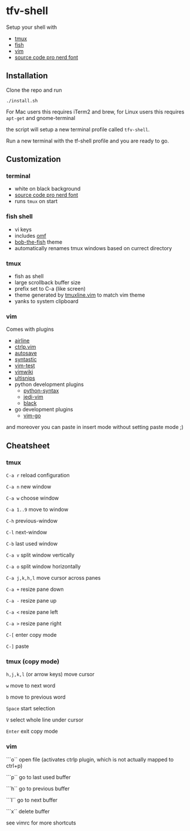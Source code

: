 # tfv-shell

Setup your shell with

* [tmux](https://github.com/tmux/tmux)
* [fish](https://fishshell.com/)
* [vim](https://www.vim.org/)
* [source code pro nerd font](https://github.com/ryanoasis/nerd-fonts)

## Installation

Clone the repo and run

    ./install.sh

For Mac users this requires iTerm2 and brew, for Linux users this requires `apt-get` and gnome-terminal

the script will setup a new terminal profile called `tfv-shell`. 

Run a new terminal with the tf-shell profile and you are ready to go.

## Customization

### terminal

* white on black background
* [source code pro nerd font](https://github.com/ryanoasis/nerd-fonts)
* runs `tmux` on start 

### fish shell

* vi keys
* includes [omf](https://github.com/oh-my-fish/oh-my-fish)
* [bob-the-fish](https://github.com/oh-my-fish/theme-bobthefish) theme
* automatically renames tmux windows based on currect directory

### tmux

* fish as shell
* large scrollback buffer size
* prefix set to C-a (like screen)
* theme generated by [tmuxline.vim](https://github.com/edkolev/tmuxline.vim) to match vim theme
* yanks to system clipboard

### vim

Comes with plugins

* [airline](https://github.com/vim-airline/vim-airline)
* [ctrlp.vim](https://github.com/ctrlpvim/ctrlp.vim)
* [autosave](https://github.com/907th/vim-auto-save)
* [syntastic](https://github.com/vim-syntastic/syntastic)
* [vim-test](https://github.com/janko/vim-test)
* [vimwiki](https://github.com/vimwiki/vimwiki)
* [ultisnips](https://github.com/SirVer/ultisnips)
* python development plugins
    - [python-syntax](https://github.com/vim-python/python-syntax)
    - [jedi-vim](https://github.com/davidhalter/jedi-vim)
    - [black](https://github.com/psf/black/blob/master/plugin/black.vim)
* go development plugins
    - [vim-go](https://github.com/fatih/vim-go)

and moreover you can paste in insert mode without setting paste mode ;)

## Cheatsheet

### tmux

`C-a r` reload configuration
 
`C-a n` new window

`C-a w` choose window

`C-a 1..9` move to window
 
`C-h` previous-window

`C-l` next-window

`C-b` last used window
 
`C-a v` split window vertically

`C-a o` split window horizontally
 
`C-a j,k,h,l` move cursor across panes
 
`C-a +` resize pane down 

`C-a -` resize pane up

`C-a <` resize pane left

`C-a >` resize pane right
 
`C-[` enter copy mode

`C-]` paste

### tmux (copy mode)

`h,j,k,l` (or arrow keys) move cursor

`w` move to next word

`b` move to previous word

`Space`  start selection

`V` select whole line under cursor

`Enter` exit copy mode

### vim

```o`` open file (activates ctrlp plugin, which is not actually mapped to ctrl+p)

```p`` go to last used buffer

```h`` go to previous buffer

```l`` go to next buffer

```x`` delete buffer

see vimrc for more shortcuts

